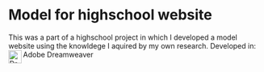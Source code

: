 # Model for highschool website
This was a part of a highschool project in which I developed a model website using the knowldege I aquired by my own research.
Developed in: Adobe Dreamweaver 
<img align="left" alt="Dreamweaver" width="26px" src="https://www.adobe.com/content/dam/cc/icons/dw_cc_app_RGB.svg" />
